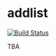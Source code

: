 # addlist

[![Build Status](https://travis-ci.org/atecon/addlist.svg?branch=master)](https://travis-ci.org/atecon/addlist)

TBA
